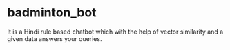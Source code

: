 # badminton_bot
It is a Hindi rule based chatbot which with the help of vector similarity and a given data answers your queries.
